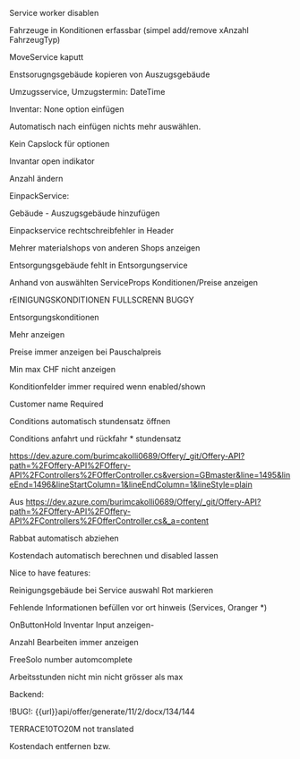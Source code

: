 Service worker disablen

Fahrzeuge in Konditionen erfassbar (simpel add/remove xAnzahl FahrzeugTyp)

MoveService kaputt

Enstsorugngsgebäude kopieren von Auszugsgebäude

Umzugsservice, Umzugstermin: DateTime



Inventar: None option einfügen

Automatisch nach einfügen nichts mehr auswählen.

Kein Capslock für optionen



Invantar open indikator

Anzahl ändern



EinpackService:

Gebäude - Auszugsgebäude hinzufügen

Einpackservice rechtschreibfehler in Header



Mehrer materialshops von anderen Shops anzeigen









Entsorgungsgebäude fehlt in Entsorgungservice



Anhand von auswählten ServiceProps Konditionen/Preise anzeigen

rEINIGUNGSKONDITIONEN FULLSCRENN BUGGY

Entsorgungskonditionen

Mehr anzeigen

Preise immer anzeigen bei Pauschalpreis

Min max CHF nicht anzeigen

Konditionfelder immer required wenn enabled/shown

Customer name Required

Conditions automatisch stundensatz öffnen

Conditions anfahrt und rückfahr * stundensatz



https://dev.azure.com/burimcakolli0689/Offery/_git/Offery-API?path=%2FOffery-API%2FOffery-API%2FControllers%2FOfferController.cs&version=GBmaster&line=1495&lineEnd=1496&lineStartColumn=1&lineEndColumn=1&lineStyle=plain



Aus <https://dev.azure.com/burimcakolli0689/Offery/_git/Offery-API?path=%2FOffery-API%2FOffery-API%2FControllers%2FOfferController.cs&_a=content>



Rabbat automatisch abziehen

Kostendach automatisch berechnen und disabled lassen







Nice to have features:

Reinigungsgebäude bei Service auswahl Rot markieren

Fehlende Informationen befüllen vor ort hinweis (Services, Oranger *)

OnButtonHold Inventar Input anzeigen-

Anzahl Bearbeiten immer anzeigen

FreeSolo number automcomplete

Arbeitsstunden nicht min nicht grösser als max



Backend:

!BUG!: {{url}}api/offer/generate/11/2/docx/134/144

TERRACE10TO20M not translated

Kostendach entfernen bzw.







